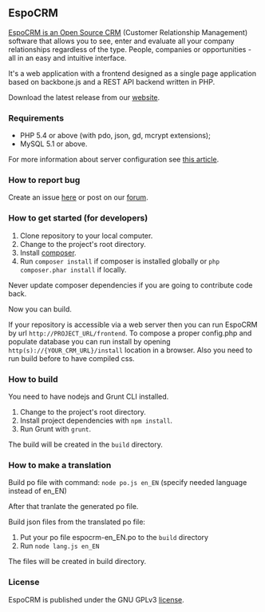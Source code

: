 ## EspoCRM

<a href='http://www.espocrm.com'>EspoCRM is an Open Source CRM</a> (Customer Relationship Management) software that allows you to see, enter and evaluate all your company relationships regardless of the type. People, companies or opportunities - all in an easy and intuitive interface.

It's a web application with a frontend designed as a single page application based on backbone.js and a REST API backend written in PHP.

Download the latest release from our [website](http://www.espocrm.com).

### Requirements

* PHP 5.4 or above (with pdo, json, gd, mcrypt extensions);
* MySQL 5.1 or above.

For more information about server configuration see [this article](http://blog.espocrm.com/administration/server-configuration-for-espocrm/).

### How to report bug

Create an issue [here](https://github.com/espocrm/espocrm/issues) or post on our [forum](http://forum.espocrm.com/bug-reports?routestring=forum/bug-reports).

### How to get started (for developers)

1. Clone repository to your local computer.
2. Change to the project's root directory.
3. Install [composer](https://getcomposer.org/doc/00-intro.md).
4. Run `composer install` if composer is installed globally or `php composer.phar install` if locally.

Never update composer dependencies if you are going to contribute code back.

Now you can build.

If your repository is accessible via a web server then you can run EspoCRM by url `http://PROJECT_URL/frontend`. To compose a proper config.php and populate database you can run install by opening `http(s)://{YOUR_CRM_URL}/install` location in a browser. Also you need to run build before to have compiled css.

### How to build

You need to have nodejs and Grunt CLI installed.

1. Change to the project's root directory.
2. Install project dependencies with `npm install`.
3. Run Grunt with `grunt`.

The build will be created in the `build` directory.

### How to make a translation

Build po file with command:
`node po.js en_EN`
(specify needed language instead of en_EN)

After that tranlate the generated po file.

Build json files from the translated po file:

1. Put your po file espocrm-en_EN.po to the `build` directory
2. Run `node lang.js en_EN`

The files will be created in build directory.

### License

EspoCRM is published under the GNU GPLv3 [license](https://raw.githubusercontent.com/espocrm/espocrm/master/LICENSE.txt).

